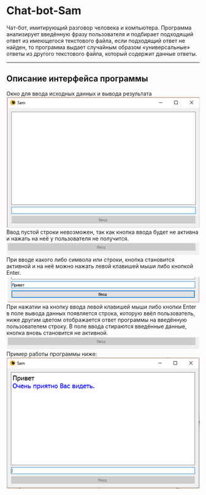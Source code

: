 # Chat-bot-Sam
Чат-бот, имитирующий разговор человека и компьютера. Программа анализирует введённую фразу пользователя и подбирает подходящий ответ из имеющегося текстового файла, если подходящий ответ не найден, то программа выдает случайным образом «универсальные» ответы из другого текстового файла, который содержит данные ответы.

____
## Описание интерфейса программы
Окно для ввода исходных данных и вывода результата    
![](images/input_data.png)  
Ввод пустой строки невозможен, так как кнопка ввода будет не активна и нажать на неё у пользователя не получится.  
![](images/inactive_button.png)      
При вводе какого либо символа или строки, кнопка становится активной и на неё можно нажать левой клавишей мыши либо кнопкой Enter.  
![](images/active_button.png) 
При нажатии на кнопку ввода левой клавишей мыши либо кнопки Enter в поле вывода данных появляется строка, которую ввёл пользователь, ниже другим цветом отображается ответ программы на введённую пользователем строку. В поле ввода стираются введённые данные, кнопка вновь становится не активной.  
![](images/inactive_button.png)  
Пример работы программы ниже:  
![](images/program_operation.png)

